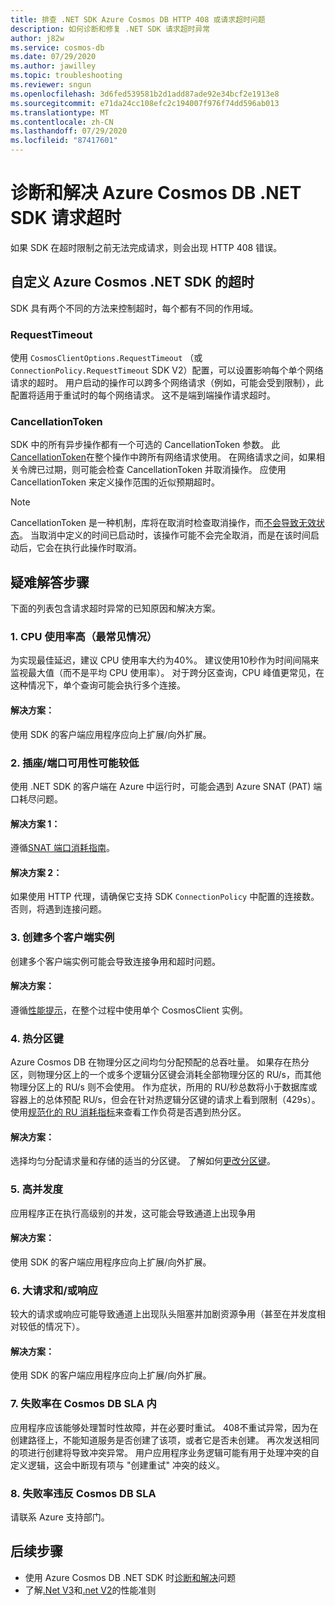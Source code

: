 ```yaml
---
title: 排查 .NET SDK Azure Cosmos DB HTTP 408 或请求超时问题
description: 如何诊断和修复 .NET SDK 请求超时异常
author: j82w
ms.service: cosmos-db
ms.date: 07/29/2020
ms.author: jawilley
ms.topic: troubleshooting
ms.reviewer: sngun
ms.openlocfilehash: 3d6fed539581b2d1add87ade92e34bcf2e1913e8
ms.sourcegitcommit: e71da24cc108efc2c194007f976f74dd596ab013
ms.translationtype: MT
ms.contentlocale: zh-CN
ms.lasthandoff: 07/29/2020
ms.locfileid: "87417601"
---
```

# <a name="diagnose-and-troubleshoot-azure-cosmos-db-net-sdk-request-timeout"></a>诊断和解决 Azure Cosmos DB .NET SDK 请求超时
如果 SDK 在超时限制之前无法完成请求，则会出现 HTTP 408 错误。

## <a name="customizing-the-timeout-on-the-azure-cosmos-net-sdk"></a>自定义 Azure Cosmos .NET SDK 的超时

SDK 具有两个不同的方法来控制超时，每个都有不同的作用域。

### <a name="requesttimeout"></a>RequestTimeout

使用 `CosmosClientOptions.RequestTimeout` （或 `ConnectionPolicy.RequestTimeout` SDK V2）配置，可以设置影响每个单个网络请求的超时。  用户启动的操作可以跨多个网络请求（例如，可能会受到限制），此配置将适用于重试时的每个网络请求。 这不是端到端操作请求超时。

### <a name="cancellationtoken"></a>CancellationToken

SDK 中的所有异步操作都有一个可选的 CancellationToken 参数。 此[CancellationToken](https://docs.microsoft.com/dotnet/standard/threading/how-to-listen-for-cancellation-requests-by-polling)在整个操作中跨所有网络请求使用。 在网络请求之间，如果相关令牌已过期，则可能会检查 CancellationToken 并取消操作。 应使用 CancellationToken 来定义操作范围的近似预期超时。

> [!NOTE]
> CancellationToken 是一种机制，库将在取消时检查取消操作，而[不会导致无效状态](https://devblogs.microsoft.com/premier-developer/recommended-patterns-for-cancellationtoken/)。 当取消中定义的时间已启动时，该操作可能不会完全取消，而是在该时间启动后，它会在执行此操作时取消。

## <a name="troubleshooting-steps"></a>疑难解答步骤
下面的列表包含请求超时异常的已知原因和解决方案。

### <a name="1-high-cpu-utilization-most-common-case"></a>1. CPU 使用率高（最常见情况）
为实现最佳延迟，建议 CPU 使用率大约为40%。 建议使用10秒作为时间间隔来监视最大值（而不是平均 CPU 使用率）。 对于跨分区查询，CPU 峰值更常见，在这种情况下，单个查询可能会执行多个连接。

#### <a name="solution"></a>解决方案：
使用 SDK 的客户端应用程序应向上扩展/向外扩展。

### <a name="2-socket--port-availability-might-be-low"></a>2. 插座/端口可用性可能较低
使用 .NET SDK 的客户端在 Azure 中运行时，可能会遇到 Azure SNAT (PAT) 端口耗尽问题。

#### <a name="solution-1"></a>解决方案 1：
遵循[SNAT 端口消耗指南](troubleshoot-dot-net-sdk.md#snat)。

#### <a name="solution-2"></a>解决方案 2：
如果使用 HTTP 代理，请确保它支持 SDK `ConnectionPolicy` 中配置的连接数。
否则，将遇到连接问题。

### <a name="3-creating-multiple-client-instances"></a>3. 创建多个客户端实例
创建多个客户端实例可能会导致连接争用和超时问题。

#### <a name="solution"></a>解决方案：
遵循[性能提示](performance-tips-dotnet-sdk-v3-sql.md#sdk-usage)，在整个过程中使用单个 CosmosClient 实例。

### <a name="4-hot-partition-key"></a>4. 热分区键
Azure Cosmos DB 在物理分区之间均匀分配预配的总吞吐量。 如果存在热分区，则物理分区上的一个或多个逻辑分区键会消耗全部物理分区的 RU/s，而其他物理分区上的 RU/s 则不会使用。 作为症状，所用的 RU/秒总数将小于数据库或容器上的总体预配 RU/s，但会在针对热逻辑分区键的请求上看到限制（429s）。 使用[规范化的 RU 消耗指标](monitor-normalized-request-units.md)来查看工作负荷是否遇到热分区。 

#### <a name="solution"></a>解决方案：
选择均匀分配请求量和存储的适当的分区键。 了解如何[更改分区键](https://devblogs.microsoft.com/cosmosdb/how-to-change-your-partition-key/)。

### <a name="5-high-degree-of-concurrency"></a>5. 高并发度
应用程序正在执行高级别的并发，这可能会导致通道上出现争用

#### <a name="solution"></a>解决方案：
使用 SDK 的客户端应用程序应向上扩展/向外扩展。

### <a name="6-large-requests-andor-responses"></a>6. 大请求和/或响应
较大的请求或响应可能导致通道上出现队头阻塞并加剧资源争用（甚至在并发度相对较低的情况下）。

#### <a name="solution"></a>解决方案：
使用 SDK 的客户端应用程序应向上扩展/向外扩展。

### <a name="7-failure-rate-is-within-cosmos-db-sla"></a>7. 失败率在 Cosmos DB SLA 内
应用程序应该能够处理暂时性故障，并在必要时重试。 408不重试异常，因为在创建路径上，不能知道服务是否创建了该项，或者它是否未创建。 再次发送相同的项进行创建将导致冲突异常。 用户应用程序业务逻辑可能有用于处理冲突的自定义逻辑，这会中断现有项与 "创建重试" 冲突的歧义。

### <a name="8-failure-rate-is-violating-the-cosmos-db-sla"></a>8. 失败率违反 Cosmos DB SLA
请联系 Azure 支持部门。

## <a name="next-steps"></a>后续步骤
* 使用 Azure Cosmos DB .NET SDK 时[诊断和解决](troubleshoot-dot-net-sdk.md)问题
* 了解[.Net V3](performance-tips-dotnet-sdk-v3-sql.md)和[.net V2](performance-tips.md)的性能准则
